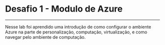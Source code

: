 # Desafio 1 - Modulo de Azure
----------------------------
Nesse lab foi aprendido uma introdução de como configurar o ambiente Azure na parte de personalização, computação, virtualização, e como navegar pelo ambiente de computação.
